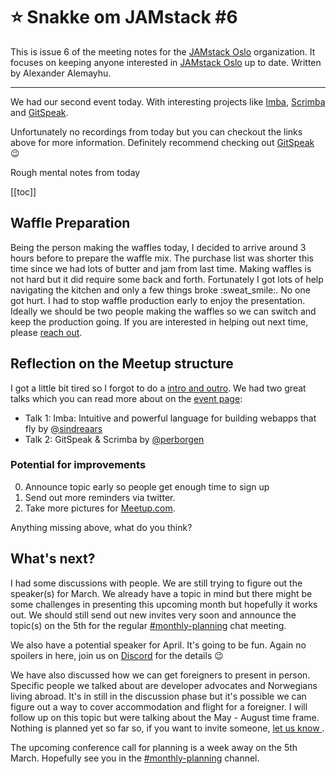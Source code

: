 # ⭐️ Snakke om JAMstack #6

This is issue 6 of the meeting notes for the [JAMstack Oslo][7] organization.
It focuses on keeping anyone interested in [JAMstack Oslo][7] up to date.
Written by Alexander Alemayhu. 

---

We had our second event today. With interesting projects like [Imba][imba],
[Scrimba][scrimba] and [GitSpeak][gitspeak]. 

Unfortunately no recordings from today but you can checkout the links above for
more information. Definitely recommend checking out [GitSpeak][gitspeak] :wink:

Rough mental notes from today

[[toc]]

## Waffle Preparation

Being the person making the waffles today, I decided to arrive around 3 hours
before to prepare the waffle mix. The purchase list was shorter this time since
we had lots of butter and jam from last time.  Making waffles is not hard but
it did require some back and forth. Fortunately I got lots of help navigating
the kitchen and only a few things broke :sweat\_smile:. No one got hurt. I had
to stop waffle production early to enjoy the presentation.  Ideally we should
be two people making the waffles so we can switch and keep the production
going.  If you are interested in helping out next time, please [reach
out][ping].

## Reflection on the Meetup structure

I got a little bit tired so I forgot to do a [intro and outro][intro-outro].
We had two great talks which you can read more about on the [event
page][258012517]:

- Talk 1: Imba: Intuitive and powerful language for building webapps that fly by [@sindreaars](https://twitter.com/sindreaars)
- Talk 2: GitSpeak & Scrimba by [@perborgen](https://twitter.com/perborgen)

### Potential for improvements

0. Announce topic early so people get enough time to sign up
0. Send out more reminders via twitter.
0. Take more pictures for [Meetup.com][7].

Anything missing above, what do you think?

## What's next?

I had some discussions with people. We are still trying to figure out the
speaker(s) for March. We already have a topic in mind but there might be some
challenges in presenting this upcoming month but hopefully it works out. We
should still send out new invites very soon and announce the topic(s) on the
5th for the regular [#monthly-planning][mp] chat meeting.

We also have a potential speaker for April. It's going to be fun. Again no
spoilers in here, join us on [Discord][mp] for the details :wink:

We have also discussed how we can get foreigners to present in person.
Specific people we talked about are developer advocates and Norwegians living
abroad.  It's in still in the discussion phase but it's possible we can figure
out a way to cover accommodation and flight for a foreigner. I will follow up
on this topic but were talking about the May - August time frame.  Nothing is
planned yet so far so, if you want to invite someone, [let us know ][ping].

The upcoming conference call for planning is  a week away on the 5th March.
Hopefully see you in the [#monthly-planning][mp] channel.

[ping]: https://jamstack-oslo.no/#ways-to-reach-out
[257379094]: https://www.meetup.com/de-DE/JAMstack-Oslo/events/257379094/
[mp]: https://discord.gg/vtnng5g
[7]: https://www.meetup.com/JAMstack-Oslo/
[r]: https://medium.freecodecamp.org/the-virtual-dom-is-slow-meet-the-memoized-dom-bb19f546cc52
[imba]: http://imba.io/
[scrimba]: https://scrimba.com/
[gitspeak]: https://gitspeak.com/
[intro-outro]: organization/intro-outro.html#introduction-and-conclusion
[258012517]: https://www.meetup.com/JAMstack-Oslo/events/258012517/

